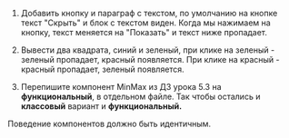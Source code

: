 1. Добавить кнопку и параграф с текстом, по умолчанию на кнопке текст "Скрыть" и блок с текстом виден. Когда мы нажимаем на кнопку, текст меняется на "Показать" и текст ниже пропадает.

2. Вывести два квадрата, синий и зеленый, при клике на зеленый - зеленый пропадает, красный появляется. При клике на красный - красный пропадает, зеленый появляется.

3. Перепишите компонент MinMax из ДЗ урока 5.3 на **функциональный**, в отдельном файле. Так чтобы остались и **классовый** вариант и **функциональный.**

Поведение компонентов должно быть идентичным.
